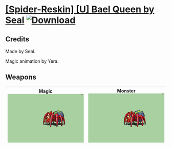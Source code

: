 # [\[Spider-Reskin\] \[U\] Bael Queen by Seal](./) [![Download](https://img.shields.io/badge/Download-%5BSpider--Reskin%5D%20%5BU%5D%20Bael%20Queen%20by%20Seal-red)](https://minhaskamal.github.io/DownGit/#/home?url=https://github.com/Klokinator/FE-Repo/tree/main/Battle%20Animations/Monsters%20-%20Basic%20Types/%5BSpider-Reskin%5D%20%5BU%5D%20Bael%20Queen%20by%20Seal)
## Credits

Made by Seal.

Magic animation by Yera.

## Weapons

| <b>Magic</b><br/><img alt="Magic animation" src="./6.%20Magic/Magic.gif"/> | <b>Monster</b><br/><img alt="Monster animation" src="./8.%20Monster/Monster.gif"/> |
| :---: | :---: |
